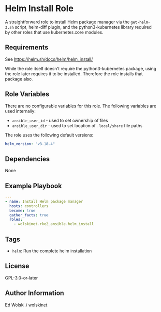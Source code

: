# Helm Install Role

A straightforward role to install Helm package manager via the `get-helm-3.sh` script, helm-diff plugin, and the python3-kubernetes library required by other roles that use kubernetes.core modules.

## Requirements

See https://helm.sh/docs/helm/helm_install/

While the role itself doesn't require the python3-kubernetes package, using the role later requires it to be installed. Therefore the role installs that package also.

## Role Variables

There are no configurable variables for this role. The following variables are used internally:

- `ansible_user_id` - used to set ownership of files
- `ansible_user_dir` - used to set location of `.local/share` file paths

The role uses the following default versions:

```yaml
helm_version: "v3.18.4"
```

## Dependencies

None

## Example Playbook

```yaml
---
- name: Install Helm package manager
  hosts: controllers
  become: true
  gather_facts: true
  roles:
    - wolskinet.rke2_ansible.helm_install
```

## Tags

- `helm`: Run the complete helm installation

## License

GPL-3.0-or-later

## Author Information

Ed Wolski / wolskinet